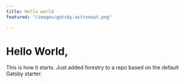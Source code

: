 ```yaml
---
title: Hello world
featured: "/images/gatsby-astronaut.png"

---
```

# Hello World,

This is how it starts. Just added forestry to a repo based on the default Gatsby starter.